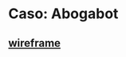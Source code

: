 # Caso: Abogabot

## [wireframe](https://miro.com/app/board/uXjVOJAIWLw=/?invite_link_id=231461100398)

